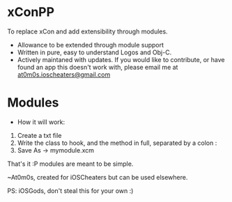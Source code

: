 # xConPP
To replace xCon and add extensibility through modules.
* Allowance to be extended through module support
* Written in pure, easy to understand Logos and Obj-C.
* Actively maintaned with updates.
If you would like to contribute, or have found an app this doesn't work with, please email me at at0m0s.ioscheaters@gmail.com

# Modules
* How it will work:
1. Create a txt file
2. Write the class to hook, and the method in full, separated by a colon :
3. Save As -> mymodule.xcm

That's it :P modules are meant to be simple.

~At0m0s, created for iOSCheaters but can be used elsewhere.

PS: iOSGods, don't steal this for your own :)
